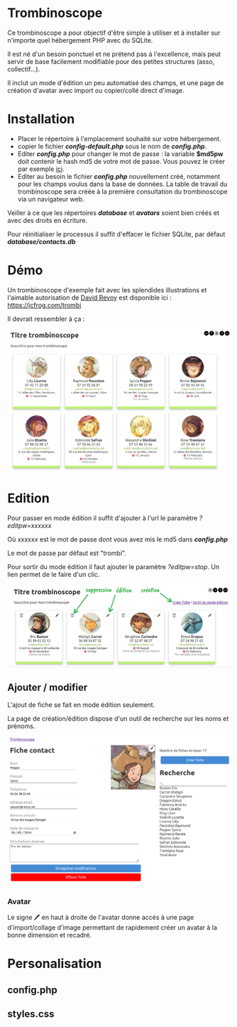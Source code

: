 # Trombinoscope

Ce trombinoscope a pour objectif d'être simple à utiliser et à installer sur n'importe quel hébergement PHP avec du SQLite.

Il est né d'un besoin ponctuel et ne prétend pas à l'excellence, mais  peut servir de base facilement modifiable pour des petites structures  (asso, collectif...).

Il inclut un mode d'édition un peu automatisé des champs, et une page de création d'avatar avec import ou copier/collé direct d'image.

# Installation

- Placer le répertoire à l'emplacement souhaité sur votre hébergement.
- copier le fichier ***config-default.php*** sous le nom de ***config.php***.
- Editer ***config.php*** pour changer le mot de passe : la variable **$md5pw** doit contenir le hash md5 de votre mot de passe. Vous pouvez le créer par exemple [ici](https://www.md5.fr/).
- Editer au besoin le fichier ***config.php*** nouvellement créé, notamment pour les champs voulus dans la base de données. La table de travail du trombinoscope sera créée à la première consultation du trombinoscope via un navigateur web.

Veiller à ce que les répertoires ***database*** et ***avatars*** soient bien créés et avec des droits en écriture.

Pour réinitialiser le processus il suffit d'effacer le fichier SQLite, par défaut ***database/contacts.db***

# Démo

Un trombinoscope d'exemple fait avec les splendides illustrations et l'aimable autorisation de [David Revoy](https://www.davidrevoy.com/) est disponible ici : https://jcfrog.com/trombi

Il devrait ressembler à ça :

![index trombinoscope](./doc/trombi-1.png)

# Edition

Pour passer en mode édition il suffit d'ajouter à l'url le paramètre *?editpw=xxxxxx*

Où *xxxxxx* est le mot de passe dont vous avez mis le md5 dans ***config.php***

Le mot de passe par défaut est "trombi".

Pour sortir du mode édition il faut ajouter le paramètre *?editpw=stop*. Un lien permet de le faire d'un clic.

![index edition](./doc/trombi-2.png)

## Ajouter / modifier

L'ajout de fiche se fait en mode édition seulement.

La page de création/édition dispose d'un outil de recherche sur les noms et prénoms. 

![index edition](./doc/trombi-3.png)


### Avatar

Le signe 🖊️ en haut à droite de l'avatar donne accés à une page d'import/collage d'image permettant de rapidement créer un avatar à la bonne dimension et recadré.


# Personalisation

## config.php


## styles.css
